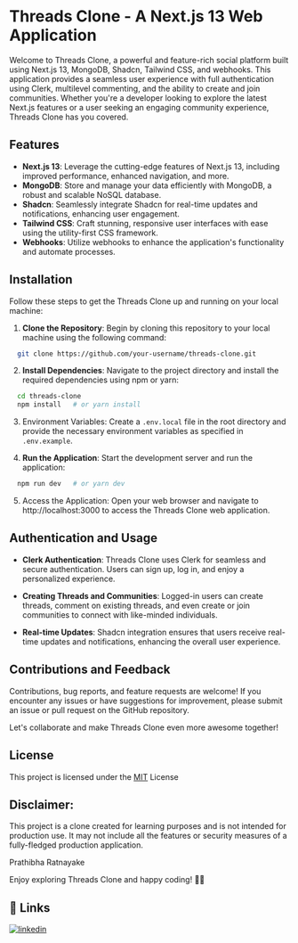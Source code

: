 
# Threads Clone - A Next.js 13 Web Application

Welcome to Threads Clone, a powerful and feature-rich social platform built using Next.js 13, MongoDB, Shadcn, Tailwind CSS, and webhooks. This application provides a seamless user experience with full authentication using Clerk, multilevel commenting, and the ability to create and join communities. Whether you're a developer looking to explore the latest Next.js features or a user seeking an engaging community experience, Threads Clone has you covered.


## Features

- **Next.js 13**: Leverage the cutting-edge features of Next.js 13, including improved performance, enhanced navigation, and more.
- **MongoDB**: Store and manage your data efficiently with MongoDB, a robust and scalable NoSQL database.
- **Shadcn**: Seamlessly integrate Shadcn for real-time updates and notifications, enhancing user engagement.
- **Tailwind CSS**: Craft stunning, responsive user interfaces with ease using the utility-first CSS framework.
- **Webhooks**: Utilize webhooks to enhance the application's functionality and automate processes.


## Installation

Follow these steps to get the Threads Clone up and running on your local machine:

1. **Clone the Repository**: Begin by cloning this repository to your local machine using the following command:

```bash
  git clone https://github.com/your-username/threads-clone.git
```
    
2. **Install Dependencies**: Navigate to the project directory and install the required dependencies using npm or yarn:

```bash
  cd threads-clone
  npm install   # or yarn install
```

3. Environment Variables: Create a `.env.local` file in the root directory and provide the necessary environment variables as specified in `.env.example`.

4. **Run the Application**: Start the development server and run the application:

```bash
  npm run dev   # or yarn dev
```

5. Access the Application: Open your web browser and navigate to http://localhost:3000 to access the Threads Clone web application.
## Authentication and Usage

- **Clerk Authentication**: Threads Clone uses Clerk for seamless and secure authentication. Users can sign up, log in, and enjoy a personalized experience.

- **Creating Threads and Communities**: Logged-in users can create threads, comment on existing threads, and even create or join communities to connect with like-minded individuals.

- **Real-time Updates**: Shadcn integration ensures that users receive real-time updates and notifications, enhancing the overall user experience.


## Contributions and Feedback

Contributions, bug reports, and feature requests are welcome! If you encounter any issues or have suggestions for improvement, please submit an issue or pull request on the GitHub repository.

Let's collaborate and make Threads Clone even more awesome together!


## License

This project is licensed under the [MIT](https://choosealicense.com/licenses/mit/) License


## Disclaimer: 
This project is a clone created for learning purposes and is not intended for production use. It may not include all the features or security measures of a fully-fledged production application.

Prathibha Ratnayake


Enjoy exploring Threads Clone and happy coding! 🚀🧵


## 🔗 Links
[![linkedin](https://img.shields.io/badge/linkedin-0A66C2?style=for-the-badge&logo=linkedin&logoColor=white)](www.linkedin.com/in/prathibha-ratnayake)
